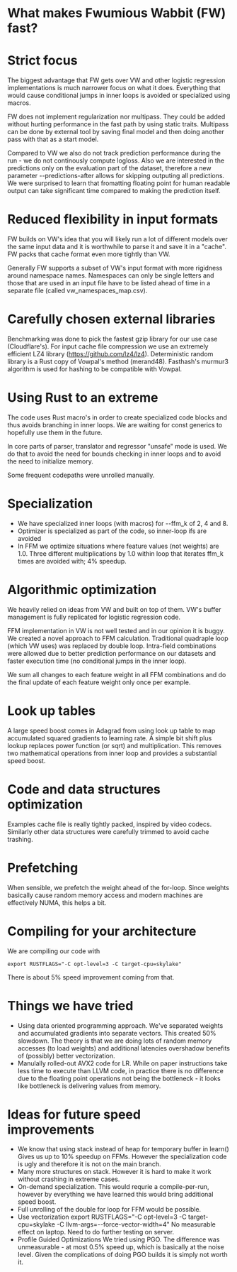 # What makes Fwumious Wabbit (FW) fast?

# Strict focus

The biggest advantage that FW gets over VW and other logistic regression 
implementations is much narrower focus on what it does. Everything that 
would cause conditional jumps in inner loops is avoided or specialized 
using macros.

FW does not implement regularization nor multipass. They could be added 
without hurting performance in the fast path by using static traits.
Multipass can be done by external tool by saving final model and then
doing another pass with that as a start model.

Compared to VW we also do not track prediction performance during the run - 
we do not continously compute logloss. Also we are interested in the 
predictions only on the evaluation part of the dataset, therefore a new 
parameter  --predictions-after allows for skipping outputing all predictions. 
We were surprised to learn that fromatting floating point for human readable 
output can take significant time compared to making the prediction itself. 

# Reduced flexibility in input formats

FW builds on VW's idea that you will likely run a lot of different models
over the same input data and it is worthwhile to parse it and save it in a
"cache". FW packs that cache format even more tightly than VW.

Generally FW supports a subset of VW's input format with more rigidness 
around namespace names. Namespaces can only be single letters and those
that are used in an input file have to be listed ahead of time in a 
separate file (called vw_namespaces_map.csv).

# Carefully chosen external libraries

Benchmarking was done to pick the fastest gzip library for our use case
(Cloudflare's). For input cache file compression we use an extremely 
efficient LZ4 library (https://github.com/lz4/lz4). Deterministic random 
library is a Rust copy of Vowpal's method (merand48). Fasthash's murmur3 
algorithm is used for hashing to be compatible with Vowpal.

# Using Rust to an extreme

The code uses Rust macro's in order to create specialized code blocks and
thus avoids branching in inner loops. We are waiting for const generics to
hopefully use them in the future.

In core parts of parser, translator and regressor "unsafe" mode is used. 
We do that to avoid the need for bounds checking in inner loops and to 
avoid the need to initialize memory.

Some frequent codepaths were unrolled manually.

# Specialization
- We have specialized inner loops (with macros) for --ffm_k of 2, 4 and 8.
- Optimizer is specialized as part of the code, so inner-loop ifs are
avoided
- In FFM we optimize situations where feature values (not weights) are 1.0.
Three different multiplications by 1.0 within loop that iterates ffm_k times
are avoided with; 4% speedup.

# Algorithmic optimization

We heavily relied on ideas from VW and built on top of them. VW's buffer
management is fully replicated for logistic regression code.

FFM implementation in VW is not well tested and in our opinion it is 
buggy. We created a novel approach to FFM calculation. 
Traditional quadraple loop (which VW uses) was replaced by double loop. 
Intra-field combinations were allowed due to better prediction performance 
on our datasets and faster execution time (no conditional jumps in the inner 
loop).

We sum all changes to each feature weight in all FFM combinations and do the
final update of each feature weight only once per example. 

# Look up tables

A large speed boost comes in Adagrad from using look up table to 
map accumulated squared gradients to learning rate. A simple bit shift plus
lookup replaces power function (or sqrt) and multiplication. 
This removes two mathematical operations from inner loop and provides a
substantial speed boost.

# Code and data structures optimization

Examples cache file is really tightly packed, inspired by video codecs.
Similarly other data structures were carefully trimmed to avoid cache
trashing.


# Prefetching
When sensible, we prefetch the weight ahead of the for-loop. Since weights
basically cause  random memory access and modern machines are effectively
NUMA, this helps a bit.

# Compiling for your architecture
We are compiling our code with 
```
export RUSTFLAGS="-C opt-level=3 -C target-cpu=skylake"
```
There is about 5% speed improvement coming from that.

# Things we have tried
- Using data oriented programming approach. We've separated weights and 
accumulated gradients into separate vectors. This created 50% slowdown. The
theory is that we are doing lots of random memory accesses (to load weights)
and additional latencies overshadow benefits of (possibly) better
vectorization.
- Manulally rolled-out AVX2 code for LR. While on paper instructions take 
less time to execute than LLVM code, in practice there is no difference due
to the floating point operations not being the bottleneck - it looks like
bottleneck is delivering values from memory.


# Ideas for future speed improvements
- We know that using stack instead of heap for temporary buffer in learn() 
Gives us up to 10% speedup on FFMs. However the specialization code is ugly 
and therefore it is not on the main branch.
- Many more structures on stack. However it is hard to make it work without
crashing in extreme cases.
- On-demand specialization. This would requrie a compile-per-run, however
by everything we have learned this would bring additional speed boost.
- Full unrolling of the double for loop for FFM would be possible.
- Use vectorization
export RUSTFLAGS="-C opt-level=3 -C target-cpu=skylake -C llvm-args=--force-vector-width=4"
No measurable effect on laptop. Need to do further testing on server.
- Profile Guided Optimizations
We tried using PGO. The difference was unmeasurable - at most 0.5% speed
up, which is basically at the noise level. Given the complications of 
doing PGO builds it is simply not worth it.












